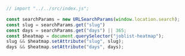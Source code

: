 ```js
// import "../../src/index.js";
```

```js
const searchParams = new URLSearchParams(window.location.search);
const slug = searchParams.get("slug")
const days = searchParams.get("days") || 365;
const $heatmap = document.querySelector("joblist-heatmap");
slug && $heatmap.setAttribute("slug", slug);
days && $heatmap.setAttribute("days", days);
```

<joblist-heatmap></joblist-company-heatmap>
